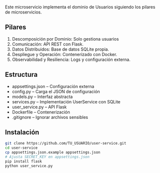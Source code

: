 Este microservicio implementa el dominio de Usuarios siguiendo los pilares de microservicios.

## Pilares 
1. Descomposición por Dominio: Solo gestiona usuarios 
2. Comunicación: API REST con Flask.  
3. Datos Distribuidos: Base de datos SQLite propia.  
4. Despliegue y Operación: Contenerizado con Docker.  
5. Observabilidad y Resiliencia: Logs y configuración externa.

## Estructura

- appsettings.json – Configuración externa
- config.py – Carga el JSON de configuración 
- models.py – Interfaz abstracta
- services.py – Implementación UserService con SQLite 
- user_service.py – API Flask   
- Dockerfile – Contenerización  
- .gitignore – Ignorar archivos sensibles  

## Instalación

```bash
git clone https://github.com/TU_USUARIO/user-service.git
cd user-service
cp appsettings.json.example appsettings.json
# Ajusta SECRET_KEY en appsettings.json
pip install flask
python user_service.py
